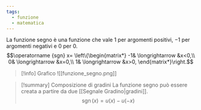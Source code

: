 ```yaml
---
tags:
  - funzione
  - matematica
---
```

La funzione segno è una funzione che vale $1$ per argomenti positivi, $-1$ per argomenti negativi e $0$ per $0$. 
$$\operatorname {sgn} x= \left\{\begin{matrix*}
-1& \longrightarrow &x<0,\\
0& \longrightarrow &x=0,\\
1& \longrightarrow &x>0,
\end{matrix*}\right.$$
>[!info] Grafico
>![[funzione_segno.png]]

>[!summary] Composizione di gradini
>La funzione segno può essere creata a partire da due [[Segnale Gradino|gradini]].
>$$\operatorname{sgn}(x) = u(x)-u(-x)$$
